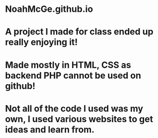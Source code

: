 # NoahMcGe.github.io
# A project I made for class ended up really enjoying it!
# Made mostly in HTML, CSS as backend PHP cannot be used on github!
# Not all of the code I used was my own, I used various websites to get ideas and learn from.
